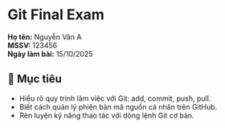 # Git Final Exam

**Họ tên:** Nguyễn Văn A  
**MSSV:** 123456  
**Ngày làm bài:** 15/10/2025  

## 🎯 Mục tiêu
- Hiểu rõ quy trình làm việc với Git: add, commit, push, pull.  
- Biết cách quản lý phiên bản mã nguồn cá nhân trên GitHub.  
- Rèn luyện kỹ năng thao tác với dòng lệnh Git cơ bản.
